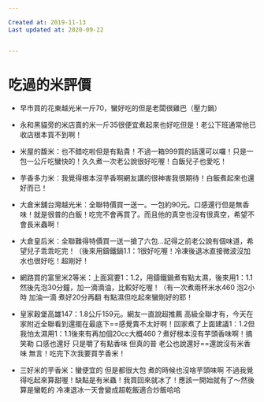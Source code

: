 ```yaml
---

Created at: 2019-11-13
Last updated at: 2020-09-22


---
```


# 吃過的米評價


* 早市買的花東越光米一斤70，蠻好吃的但是老闆很雞巴（壓力鍋）

* 永和黑貓旁的米店賣的米一斤35很便宜煮起來也好吃但是！老公下班通常他已收店根本買不到啊！

* 米屋的馥米：也不錯吃啦但是有點貴！不過一箱999買的話還可以囉！只是一包一公斤吃蠻快的！久久煮一次老公說很好吃喔！白飯兒子也愛吃！

* 芋香多力米：我覺得根本沒芋香啊網友講的很神害我很期待！白飯煮起來也還好而已！

* 大倉米舖台灣越光米：全聯特價買一送一。一包約90元。口感還行但是無香味！就是很普的白飯！吃完不會再買了。而且他的真空也沒有很真空，希望不會長米蟲啊！

* 大倉皇后米：全聯難得特價買一送一搶了六包...記得之前老公說有個味道，希望兒子乖乖吃完！（後來用鑄鐵鍋1.1：1很好吃喔！冷凍後退冰直接微波沒加水也很好吃！超剛好！

* 網路買的富里米2等米：上面寫要1：1.2，用鑄鐵鍋煮有點太濕，後來用1：1.1然後先泡30分鐘，加一滴滴油，比較好吃喔！（有一次煮兩杯米水460 泡2小時 加油一滴 煮好20分再翻 有點濕但吃起來蠻剛好的耶！

* 皇家穀堡高雄147：1.8公斤159元。網友一直說超推薦 高級全聯才有，今天在家附近全聯看到還擺在最底下==感覺賣不太好啊！回家煮了上面建議1：1.2但我怕太濕用1：1.1後來有再加個20cc大概460？煮好根本沒有芋頭香味啊！搞笑勒 口感也還好 只是嚼了有點香味 但真的普 老公也說還好==還說沒有米香味 無言！吃完下次我要買芋香米！
* 三好米的芋香米：蠻便宜的 但是都很大包 煮的時候也沒啥芋頭味啊 不過我覺得吃起來算甜喔！缺點是有米蟲！我買回來就冰了！應該一開始就有了～然後算是蠻乾的 冷凍退冰一天會變成超乾飯適合炒飯哈哈

